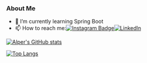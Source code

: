 ### About Me


- 🌱 I’m currently learning Spring Boot
- 📫 How to reach me:[![Instagram Badge](https://img.shields.io/badge/-Instagram-C13584?style=flat-quare&labelColor=C13584&logo=instagram&logoColor=white&link=link)](https://www.instagram.com/alper.senerr/)[![LinkedIn](https://img.shields.io/badge/LinkedIn-Profil-blue)](https://www.linkedin.com/in/alpersener/)

  
[![Alper's GitHub stats](https://github-readme-stats.vercel.app/api?username=alpersener)](https://github.com/anuraghazra/github-readme-stats)




[![Top Langs](https://github-readme-stats.vercel.app/api/top-langs/?username=alpersener)](https://github.com/anuraghazra/github-readme-stats)

